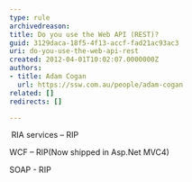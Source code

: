 ```yaml
---
type: rule
archivedreason: 
title: Do you use the Web API (REST)?
guid: 3129daca-18f5-4f13-accf-fad21ac93ac3
uri: do-you-use-the-web-api-rest
created: 2012-04-01T10:02:07.0000000Z
authors:
- title: Adam Cogan
  url: https://ssw.com.au/people/adam-cogan
related: []
redirects: []

---
```



<p class="MsoListParagraph" style="text-indent&#58;-0.25in;"><span lang="EN-AU">&#160; &#160; &#160; &#160;RIA services – RIP</span></p>

<p><span lang="EN-AU">WCF – RIP(Now shipped in Asp.Net MVC4)</span></p>

<p><span lang="EN-AU">SOAP - RIP</span></p>

<br><excerpt class='endintro'></excerpt><br>



